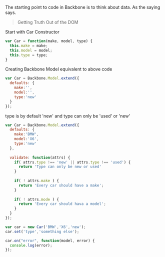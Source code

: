The starting point to code in Backbone is to think about data. As the saying says. 

> Getting Truth Out of the DOM

Start with Car Constructor
```javascript
var Car = function(make, model, type) {
  this.make = make;
  this.model = model;
  this.type = type;
}
```
Creating Backbone Model equivalent to above code
```javascript
var Car = Backbone.Model.extend({
  defaults: {
    make:'',
    model:'',
    type:'new'
  }
});
```
type is by default 'new' and type can only be 'used' or 'new'

```javascript
var Car = Backbone.Model.extend({
  defaults: {
    make:'BMW',
    model:'X6',
    type:'new'
  },
  
  validate: function(attrs) {
    if( attrs.type !== 'new' || attrs.type !== 'used') {
      return 'Type can only be new or used'
    }
    
    if( ! attrs.make ) {
      return 'Every car should have a make';
    }
    
    if( ! attrs.mode ) {
      return 'Every car should hava a model';
    }
  }
});

var car = new Car('BMW','X6','new');
car.set('type','something else');

car.on("error", function(model, error) {
  console.log(error);
});
```
